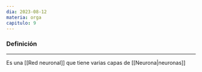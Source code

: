 ```yaml
---
dia: 2023-08-12
materia: orga
capitulo: 9
---
```

### Definición
---
Es una [[Red neuronal]] que tiene varias capas de [[Neurona|neuronas]]